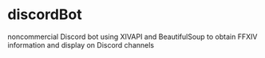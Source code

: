 # discordBot
noncommercial Discord bot using XIVAPI and BeautifulSoup to obtain FFXIV information and display on Discord channels
